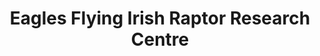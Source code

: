 ---
title: "Eagles Flying Irish Raptor Research Centre"
address: "Portinch, Ballymote, Co. Sligo"
tel: "+353 (0)71 918 9310"
county: "Sligo"
category: "Zoos And Aquariums"
type: "Content"
lat: "54.10149002075195"
lng: "-8.57153606414795"
---